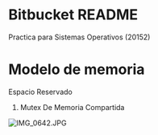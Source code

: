 # Bitbucket README #
Practica para Sistemas Operativos (20152)

# Modelo de memoria
Espacio Reservado 
1. Mutex De Memoria Compartida


![IMG_0642.JPG](https://bitbucket.org/repo/x5Eyxg/images/2722501607-IMG_0642.JPG)